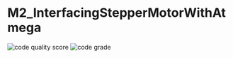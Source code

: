 # M2_InterfacingStepperMotorWithAtmega
![code quality score](https://api.codiga.io/project/33146/score/svg)
![code grade]( https://api.codiga.io/project/33146/status/svg)
